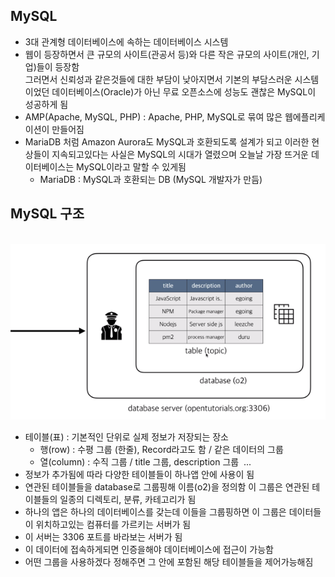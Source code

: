 ## MySQL
- 3대 관계형 데이터베이스에 속하는 데이터베이스 시스템
- 웹이 등장하면서 큰 규모의 사이트(관공서 등)와 다른 작은 규모의 사이트(개인, 기업)들이 등장함<br/>그러면서 신뢰성과 같은것들에 대한 부담이 낮아지면서 기본의 부담스러운 시스템이었던 데이터베이스(Oracle)가 아닌 무료 오픈소스에 성능도 괜찮은 MySQL이 성공하게 됨
- AMP(Apache, MySQL, PHP) : Apache, PHP, MySQL로 묶여 많은 웹에플리케이션이 만들어짐
- MariaDB 처럼 Amazon Aurora도 MySQL과 호환되도록 설계가 되고 이러한 현상들이 지속되고있다는 사실은 MySQL의 시대가 열렸으며 오늘날 가장 뜨거운 데이터베이스는 MySQL이라고 말할 수 있게됨
  - MariaDB : MySQL과 호환되는 DB (MySQL 개발자가 만듬)


## MySQL 구조
<br/>![mysql](img/node30.png)<br/>
- 테이블(표) : 기본적인 단위로 실제 정보가 저장되는 장소
  - 행(row) : 수평 그룹 (한줄), Record라고도 함 \/ 같은 데이터의 그룹
  - 열(column) : 수직 그룹 \/ title 그룹, description 그룹  ...
- 정보가 추가됨에 따라 다양한 테이블들이 하나앱 안에 사용이 됨
- 연관된 테이블들을 database로 그룹핑해 이름(o2)을 정의함 이 그룹은 연관된 테이블들의 일종의 디렉토리, 분류, 카테고리가 됨
- 하나의 앱은 하나의 데이터베이스를 갖는데 이들을 그룹핑하면 이 그룹은 데이터들이 위치하고있는 컴퓨터를 가르키는 서버가 됨
- 이 서버는 3306 포트를 바라보는 서버가 됨
- 이 데이터에 접속하게되면 인증을해야 데이터베이스에 접근이 가능함
- 어떤 그룹을 사용하겠다 정해주면 그 안에 포함된 해당 테이블들을 제어가능해짐
